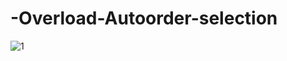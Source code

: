 # -Overload-Autoorder-selection


![1](https://github.com/luponix/-Overload-Autoorder-selection/github-ReadMe.PNG)
